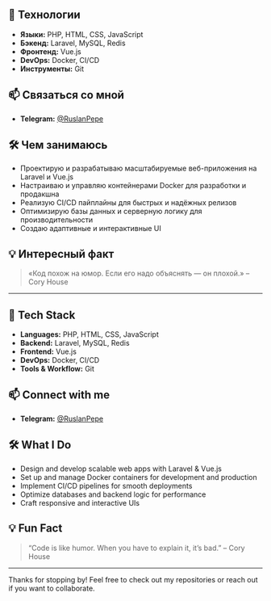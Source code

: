 ## 🚀 Технологии

- **Языки:** PHP, HTML, CSS, JavaScript
- **Бэкенд:** Laravel, MySQL, Redis
- **Фронтенд:** Vue.js
- **DevOps:** Docker, CI/CD
- **Инструменты:** Git

## 📫 Связаться со мной

- **Telegram:** [@RuslanPepe](https://t.me/RuslanPepe)

## 🛠️ Чем занимаюсь

- Проектирую и разрабатываю масштабируемые веб-приложения на Laravel и Vue.js
- Настраиваю и управляю контейнерами Docker для разработки и продакшна
- Реализую CI/CD пайплайны для быстрых и надёжных релизов
- Оптимизирую базы данных и серверную логику для производительности
- Создаю адаптивные и интерактивные UI

## 💡 Интересный факт

> «Код похож на юмор. Если его надо объяснять — он плохой.» – Cory House

---

## 🚀 Tech Stack

- **Languages:** PHP, HTML, CSS, JavaScript
- **Backend:** Laravel, MySQL, Redis
- **Frontend:** Vue.js
- **DevOps:** Docker, CI/CD
- **Tools & Workflow:** Git

## 📫 Connect with me

- **Telegram:** [@RuslanPepe](https://t.me/RuslanPepe)

## 🛠️ What I Do

- Design and develop scalable web apps with Laravel & Vue.js
- Set up and manage Docker containers for development and production
- Implement CI/CD pipelines for smooth deployments
- Optimize databases and backend logic for performance
- Craft responsive and interactive UIs

## 💡 Fun Fact

> “Code is like humor. When you have to explain it, it’s bad.” – Cory House

---

Thanks for stopping by! Feel free to check out my repositories or reach out if you want to collaborate.
